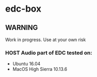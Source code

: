 # edc-box

## WARNING
Work in progress.  Use at your own risk

### HOST Audio part of EDC tested on:
 * Ubuntu 16.04
 * MacOS High Sierra 10.13.6
